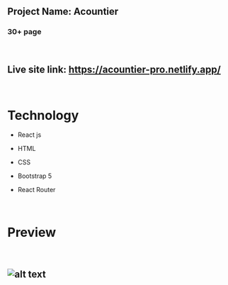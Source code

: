 ## Project Name: Acountier

### 30+ page

<br />

## Live site link: https://acountier-pro.netlify.app/

<br />

# Technology

- React js

- HTML

- CSS

- Bootstrap 5

- React Router

<br />

# Preview

<br />

## ![alt text](https://i.ibb.co/2Zdkrjj/acounter.png)
